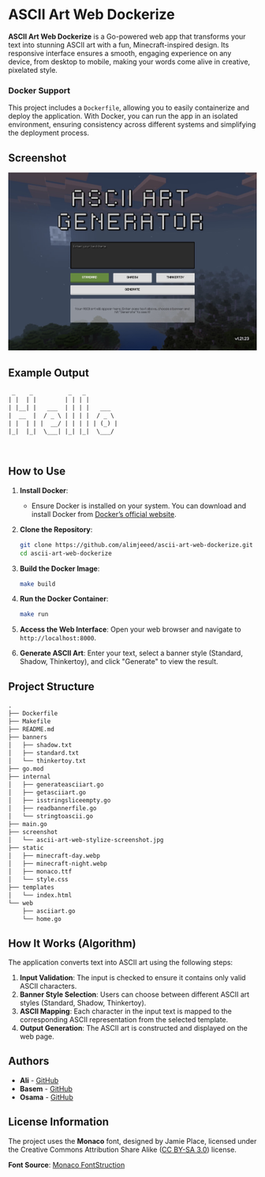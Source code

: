 # ASCII Art Web Dockerize

**ASCII Art Web Dockerize** is a Go-powered web app that transforms your text into stunning ASCII art with a fun, Minecraft-inspired design. Its responsive interface ensures a smooth, engaging experience on any device, from desktop to mobile, making your words come alive in creative, pixelated style.

### Docker Support

This project includes a `Dockerfile`, allowing you to easily containerize and deploy the application. With Docker, you can run the app in an isolated environment, ensuring consistency across different systems and simplifying the deployment process.

## Screenshot

![Screenshot of ascii-art-web-stylize](https://github.com/alimjeeed/ascii-art-web-stylize/blob/main/screenshot/ascii-art-web-stylize-screenshot.jpg)

## Example Output

```plaintext
 _    _          _   _          
| |  | |        | | | |         
| |__| |   ___  | | | |   ___   
|  __  |  / _ \ | | | |  / _ \  
| |  | | |  __/ | | | | | (_) | 
|_|  |_|  \___| |_| |_|  \___/  
                                
                                
```

## How to Use

1. **Install Docker**:
   - Ensure Docker is installed on your system. You can download and install Docker from [Docker’s official website](https://www.docker.com/products/docker-desktop).

2. **Clone the Repository**:
    ```bash
    git clone https://github.com/alimjeeed/ascii-art-web-dockerize.git
    cd ascii-art-web-dockerize
    ```

3. **Build the Docker Image**:
    ```bash
    make build
    ```

4. **Run the Docker Container**:
    ```bash
    make run
    ```

5. **Access the Web Interface**:
    Open your web browser and navigate to `http://localhost:8000`.

6. **Generate ASCII Art**:
    Enter your text, select a banner style (Standard, Shadow, Thinkertoy), and click "Generate" to view the result.

## Project Structure

```plaintext
.
├── Dockerfile
├── Makefile
├── README.md
├── banners
│   ├── shadow.txt
│   ├── standard.txt
│   └── thinkertoy.txt
├── go.mod
├── internal
│   ├── generateasciiart.go
│   ├── getasciiart.go
│   ├── isstringsliceempty.go
│   ├── readbannerfile.go
│   └── stringtoascii.go
├── main.go
├── screenshot
│   └── ascii-art-web-stylize-screenshot.jpg
├── static
│   ├── minecraft-day.webp
│   ├── minecraft-night.webp
│   ├── monaco.ttf
│   └── style.css
├── templates
│   └── index.html
└── web
    ├── asciiart.go
    └── home.go
```   

## How It Works (Algorithm)

The application converts text into ASCII art using the following steps:

1. **Input Validation**: The input is checked to ensure it contains only valid ASCII characters.
2. **Banner Style Selection**: Users can choose between different ASCII art styles (Standard, Shadow, Thinkertoy).
3. **ASCII Mapping**: Each character in the input text is mapped to the corresponding ASCII representation from the selected template.
4. **Output Generation**: The ASCII art is constructed and displayed on the web page.

## Authors

- **Ali** - [GitHub](https://github.com/alimjeeed)
- **Basem** - [GitHub](https://github.com/basem9999)
- **Osama** - [GitHub](https://github.com/oalmaska)

## License Information

The project uses the **Monaco** font, designed by Jamie Place, licensed under the Creative Commons Attribution Share Alike ([CC BY-SA 3.0](http://creativecommons.org/licenses/by-sa/3.0/)) license.

**Font Source**: [Monaco FontStruction](http://fontstruct.com/fontstructions/show/753435)
